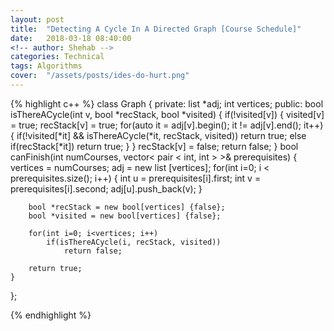 ```yaml
---
layout: post
title:  "Detecting A Cycle In A Directed Graph [Course Schedule]"
date:   2018-03-18 08:40:00
<!-- author: Shehab -->
categories: Technical
tags: Algorithms
cover:  "/assets/posts/ides-do-hurt.png"
---
```


{% highlight c++ %}
class Graph {
private:
    list<int> *adj;
    int vertices;
public:
    bool isThereACycle(int v, bool *recStack, bool *visited)
    {
        if(!visited[v])
        {
            visited[v] = true;
            recStack[v] = true;
            for(auto it = adj[v].begin(); it != adj[v].end(); it++)
            {
                if(!visited[*it] && isThereACycle(*it, recStack, visited))
                    return true;
                else if(recStack[*it])
                    return true;
            }
        }
        recStack[v] = false;
        return false;
    }
    bool canFinish(int numCourses, vector< pair < int, int > >& prerequisites) {
        vertices = numCourses;
        adj = new list <int> [vertices];
        for(int i=0; i < prerequisites.size(); i++) {
            int u = prerequisites[i].first;
            int v = prerequisites[i].second;
            adj[u].push_back(v);
        }
        
        bool *recStack = new bool[vertices] {false};
        bool *visited = new bool[vertices] {false};
        
        for(int i=0; i<vertices; i++)
            if(isThereACycle(i, recStack, visited))
                return false;

        return true;
    }
};

{% endhighlight %}


